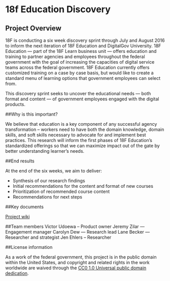 # 18f Education Discovery

## Project Overview

18F is conducting a six week discovery sprint through July and August 2016 to inform the next iteration of 18F Education and DigitalGov University. 18F Education — part of the 18F Learn business unit — offers education and training to partner agencies and employees throughout the federal government with the goal of increasing the capacities of digital service teams across the federal government. 18F Education currently offers customized training on a case by case basis, but would like to create a standard menu of learning options that government employees can select from. 

This discovery sprint seeks to uncover the educational needs — both format and content — of government employees engaged with the digital products. 

##Why is this important?

We believe that education is a key component of any successful agency transformation – workers need to have both the domain knowledge, domain skills, and soft skills necessary to advocate for and implement best practices. This research will inform the first phases of 18F Education’s standardized offerings so that we can maximize impact out of the gate by better understanding learner’s needs. 

##End results

At the end of the six weeks, we aim to deliver: 
- Synthesis of our research findings
- Initial recommendations for the content and format of new courses
- Prioritization of recommended course content
- Recommendations for next steps

##Key documents

[Project wiki](https://github.com/18F/18f-education-discovery/wiki)

##Team members
Victor Udoewa – Product owner
Jeremy Zilar — Engagement manager
Carolyn Dew — Research lead
Lane Becker — Researcher and strategist
Jen Ehlers – Researcher

##License information

As a work of the federal government, this project is in the public domain within the United States, and copyright and related rights in the work worldwide are waived through the [CC0 1.0 Universal public domain dedication](https://github.com/18F/18f-education-discovery/wiki).
